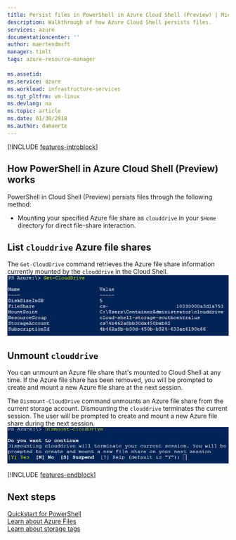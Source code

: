 ```yaml
---
title: Persist files in PowerShell in Azure Cloud Shell (Preview) | Microsoft Docs
description: Walkthrough of how Azure Cloud Shell persists files.
services: azure
documentationcenter: ''
author: maertendmsft
manager: timlt
tags: azure-resource-manager
 
ms.assetid: 
ms.service: azure
ms.workload: infrastructure-services
ms.tgt_pltfrm: vm-linux
ms.devlang: na
ms.topic: article
ms.date: 01/30/2018
ms.author: damaerte
---
```

[!INCLUDE [features-introblock](../../includes/cloud-shell-persisting-shell-storage-introblock.md)]

## How PowerShell in Azure Cloud Shell (Preview) works
PowerShell in Cloud Shell (Preview) persists files through the following method: 
* Mounting your specified Azure file share as `clouddrive` in your `$Home` directory for direct file-share interaction.

## List `clouddrive` Azure file shares
The `Get-CloudDrive` command retrieves the Azure file share information currently mounted by the `clouddrive` in the Cloud Shell. <br>
![Running Get-CloudDrive](media/persisting-shell-storage-powershell/Get-Clouddrive.png)

## Unmount `clouddrive`
You can unmount an Azure file share that's mounted to Cloud Shell at any time. If the Azure file share has been removed, you will be prompted to create and mount a new Azure file share at the next session.

The `Dismount-CloudDrive` command unmounts an Azure file share from the current storage account. Dismounting the `clouddrive` terminates the current session. The user will be prompted to create and mount a new Azure file share during the next session.
![Running Dismount-CloudDrive](media/persisting-shell-storage-powershell/Dismount-Clouddrive.png)

[!INCLUDE [features-endblock](../../includes/cloud-shell-persisting-shell-storage-endblock.md)]

## Next steps
[Quickstart for PowerShell](quickstart-powershell.md) <br>
[Learn about Azure Files](https://docs.microsoft.com/azure/storage/storage-introduction#file-storage) <br>
[Learn about storage tags](https://docs.microsoft.com/azure/azure-resource-manager/resource-group-using-tags) <br>
